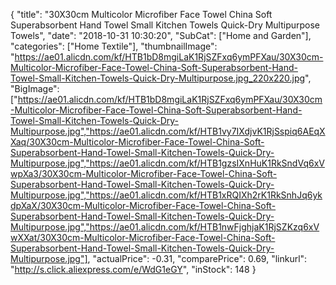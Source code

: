 {
	"title": "30X30cm Multicolor Microfiber Face Towel China Soft Superabsorbent Hand Towel Small Kitchen Towels Quick-Dry Multipurpose Towels",
	"date": "2018-10-31 10:30:20",
	"SubCat": ["Home and Garden"],
	"categories": ["Home Textile"],
	"thumbnailImage": "https://ae01.alicdn.com/kf/HTB1bD8mgiLaK1RjSZFxq6ymPFXau/30X30cm-Multicolor-Microfiber-Face-Towel-China-Soft-Superabsorbent-Hand-Towel-Small-Kitchen-Towels-Quick-Dry-Multipurpose.jpg_220x220.jpg",
	"BigImage": ["https://ae01.alicdn.com/kf/HTB1bD8mgiLaK1RjSZFxq6ymPFXau/30X30cm-Multicolor-Microfiber-Face-Towel-China-Soft-Superabsorbent-Hand-Towel-Small-Kitchen-Towels-Quick-Dry-Multipurpose.jpg","https://ae01.alicdn.com/kf/HTB1vy7IXdjvK1RjSspiq6AEqXXaq/30X30cm-Multicolor-Microfiber-Face-Towel-China-Soft-Superabsorbent-Hand-Towel-Small-Kitchen-Towels-Quick-Dry-Multipurpose.jpg","https://ae01.alicdn.com/kf/HTB1gzsIXnHuK1RkSndVq6xVwpXa3/30X30cm-Multicolor-Microfiber-Face-Towel-China-Soft-Superabsorbent-Hand-Towel-Small-Kitchen-Towels-Quick-Dry-Multipurpose.jpg","https://ae01.alicdn.com/kf/HTB1xRQIXh2rK1RkSnhJq6ykdpXaX/30X30cm-Multicolor-Microfiber-Face-Towel-China-Soft-Superabsorbent-Hand-Towel-Small-Kitchen-Towels-Quick-Dry-Multipurpose.jpg","https://ae01.alicdn.com/kf/HTB1nwFjghjaK1RjSZKzq6xVwXXat/30X30cm-Multicolor-Microfiber-Face-Towel-China-Soft-Superabsorbent-Hand-Towel-Small-Kitchen-Towels-Quick-Dry-Multipurpose.jpg"],
	"actualPrice": -0.31,
	"comparePrice": 0.69,
	"linkurl": "http://s.click.aliexpress.com/e/WdG1eGY",
	"inStock": 148
}
